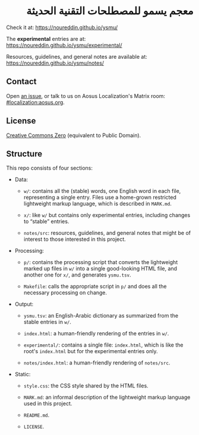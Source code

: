 <h1 dir="rtl">معجم يسمو للمصطلحات التقنية الحديثة</h1>

Check it at: https://noureddin.github.io/ysmu/

The **experimental** entries are at: https://noureddin.github.io/ysmu/experimental/

Resources, guidelines, and general notes are available at: https://noureddin.github.io/ysmu/notes/

## Contact

Open [an issue](https://github.com/noureddin/ysmu/issues), or talk to us on Aosus Localization's Matrix room: [#localization:aosus.org](https://matrix.to/#/#localization:aosus.org).

## License

[Creative Commons Zero](https://creativecommons.org/choose/zero/) (equivalent to Public Domain).

## Structure

This repo consists of four sections:

- Data:

    - `w/`: contains all the (stable) words, one English word in each file, representing a single entry. Files use a home-grown restricted lightweight markup language, which is described in `MARK.md`.

    - `x/`: like `w/` but contains only experimental entries, including changes to “stable” entries.

    - `notes/src`: resources, guidelines, and general notes that might be of interest to those interested in this project.

- Processing:

    - `p/`: contains the processing script that converts the lightweight marked up files in `w/` into a single good-looking HTML file, and another one for `x/`, and generates `ysmu.tsv`.

    - `Makefile`: calls the appropriate script in `p/` and does all the necessary processing on change.

- Output:

    - `ysmu.tsv`: an English-Arabic dictionary as summarized from the stable entries in `w/`.

    - `index.html`: a human-friendly rendering of the entries in `w/`.

    - `experimental/`: contains a single file: `index.html`, which is like the root's `index.html` but for the experimental entries only.

    - `notes/index.html`: a human-friendly rendering of `notes/src`.

- Static:

    - `style.css`: the CSS style shared by the HTML files.

    - `MARK.md`: an informal description of the lightweight markup language used in this project.

    - `README.md`.

    - `LICENSE`.
